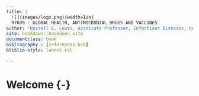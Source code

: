 ```yaml
---
title: |
  ![](images/logo.png){width=1in}   
  97039 - GLOBAL HEALTH, ANTIMICROBIAL DRUGS AND VACCINES
author: "Russell E. Lewis, Associate Professor, Infectious Diseases, University of Bologna"
site: bookdown::bookdown_site
documentclass: book
bibliography : [references.bib]
bliblio-style: lancet.csl

---
```


# Welcome {-}

